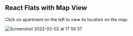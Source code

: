 
## React Flats with Map View

Click on apartment on the left to view its location on the map.

![Screenshot 2022-02-02 at 17 59 37](https://user-images.githubusercontent.com/64923657/152201619-ebd445c0-2abd-446d-8625-cdb1f4e5f8dd.png)

